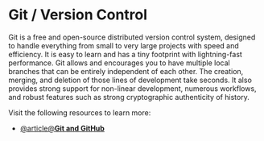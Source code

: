 # Git / Version Control

Git is a free and open-source distributed version control system, designed to handle everything from small to very large projects with speed and efficiency. It is easy to learn and has a tiny footprint with lightning-fast performance. Git allows and encourages you to have multiple local branches that can be entirely independent of each other. The creation, merging, and deletion of those lines of development take seconds. It also provides strong support for non-linear development, numerous workflows, and robust features such as strong cryptographic authenticity of history.

Visit the following resources to learn more:

- [@article@**Git and GitHub**](https://masteringbackend.com/hubs/backend-engineering/git-and-github)
